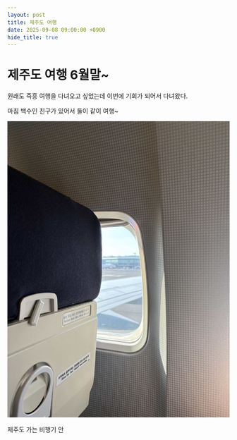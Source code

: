 ```yaml
---
layout: post
title: 제주도 여행
date: 2025-09-08 09:00:00 +0900
hide_title: true
---
```


# 제주도 여행 6월말~

원래도 즉흥 여행을 다녀오고 싶었는데 이번에 기회가 되어서 다녀왔다.

마침 백수인 친구가 있어서 둘이 같이 여행~

![KakaoTalk_20250908_171835300](../assets/images/KakaoTalk_20250908_171835300.jpg)

제주도 가는 비행기 안

